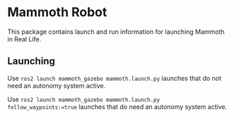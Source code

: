 # Mammoth Robot

This package contains launch and run information for launching Mammoth in Real Life.

## Launching

Use `ros2 launch mammoth_gazebo mammoth.launch.py` launches that do not need an autonomy system active.

Use `ros2 launch mammoth_gazebo mammoth.launch.py follow_waypoints:=true` launches that do need an autonomy system active.